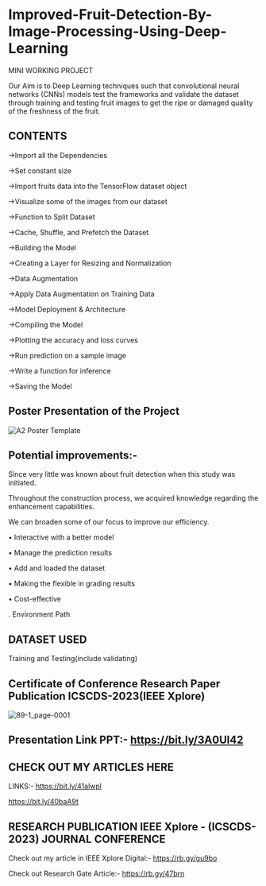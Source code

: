 # Improved-Fruit-Detection-By-Image-Processing-Using-Deep-Learning

MINI WORKING PROJECT

Our Aim is to Deep Learning techniques such that convolutional neural networks (CNNs) models test the frameworks and validate the dataset through training and testing fruit images to get the ripe or damaged quality of the freshness of the fruit.

## CONTENTS
->Import all the Dependencies

->Set constant size

->Import fruits data into the TensorFlow dataset object

->Visualize some of the images from our dataset

->Function to Split Dataset

->Cache, Shuffle, and Prefetch the Dataset

->Building the Model

->Creating a Layer for Resizing and Normalization

->Data Augmentation

->Apply Data Augmentation on Training Data

->Model Deployment & Architecture

->Compiling the Model

->Plotting the accuracy and loss curves

->Run prediction on a sample image

->Write a function for inference

->Saving the Model

## Poster Presentation of the Project

![A2 Poster Template](https://user-images.githubusercontent.com/74000137/232327516-cd70f6c9-6c7c-4aad-80b3-0f92666d9c99.jpg)


## Potential improvements:-
Since very little was known about fruit detection when this study was initiated.

Throughout the construction process, we acquired knowledge regarding the enhancement capabilities.

We can broaden some of our focus to improve our efficiency.

• Interactive with a better model

• Manage the prediction results

• Add and loaded the dataset

• Making the flexible in grading results

• Cost-effective

. Environment Path

## DATASET USED
Training and Testing(include validating)

## Certificate of Conference Research Paper Publication ICSCDS-2023(IEEE Xplore)

![89-1_page-0001](https://user-images.githubusercontent.com/74000137/232327776-622aea61-0f75-4b80-b497-687abf54aa13.jpg)

## Presentation Link PPT:- https://bit.ly/3A0Ul42


## CHECK OUT MY ARTICLES HERE
LINKS:-
https://bit.ly/41alwpl


https://bit.ly/40baA9t

## RESEARCH PUBLICATION IEEE Xplore - (ICSCDS-2023) JOURNAL CONFERENCE
Check out my article in IEEE Xplore Digital:-
https://rb.gy/gu9bo

Check out Research Gate Article:-
https://rb.gy/47brn
